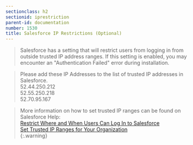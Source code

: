 ```yaml
---
sectionclass: h2
sectionid: iprestriction
parent-id: documentation
number: 1530
title: Salesforce IP Restrictions (Optional)
---
```

>Salesforce has a setting that will restrict users from logging in from outside trusted IP address ranges.  If this setting is enabled, you may encounter an "Authentication Failed" error during installation.  

>Please add these IP Addresses to the list of trusted IP addresses in Salesforce.  
52.44.250.212  
52.55.250.218  
52.70.95.167  

>More information on how to set trusted IP ranges can be found on Salesforce Help:  
<a href="https://help.salesforce.com/articleView?id=admin_loginrestrict.htm&type=5">Restrict Where and When Users Can Log In to Salesforce</a>  
<a href="https://help.salesforce.com/articleView?id=security_networkaccess.htm&type=5">Set Trusted IP Ranges for Your Organization</a>  
{:.warning}
